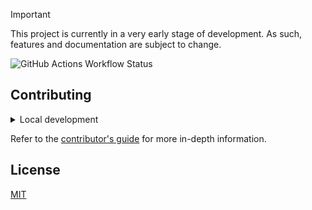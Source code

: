 > [!IMPORTANT]
> This project is currently in a very early stage of development. As such, features and documentation are subject to change.

![GitHub Actions Workflow Status](https://img.shields.io/github/actions/workflow/status/lector-org/lector/ci.yaml?style=flat&colorA=000000)

## Contributing

<details>
    <summary>Local development</summary>

- Clone this repository.
- Install:
  - [Go](https://go.dev/)
  - [Task](https://taskfile.dev/)
  - [Bun](https://bun.sh/)
- Run `task install` to install the project dependencies.
- Run `task --list` to list the available commands.

</details>

Refer to the [contributor's guide](CONTRIBUTING.md) for more in-depth information.

## License

[MIT](LICENSE)
